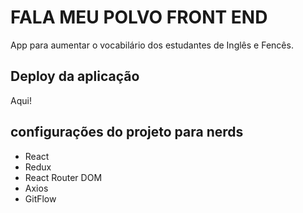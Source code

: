 # FALA MEU POLVO FRONT END
App para aumentar o vocabilário dos estudantes de Inglês e Fencês.

## Deploy da aplicação

Aqui!

## configurações do projeto para nerds
* React
* Redux
* React Router DOM
* Axios
* GitFlow